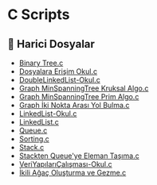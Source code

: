 # C Scripts

<!--Index-->

## 📂 Harici Dosyalar

- [Binary Tree.c](./Binary%20Tree.c)
- [Dosyalara Erişim Okul.c](./Dosyalara%20Eri%C5%9Fim%20Okul.c)
- [DoubleLinkedList-Okul.c](./DoubleLinkedList-Okul.c)
- [Graph MinSpanningTree Kruksal Algo.c](./Graph%20MinSpanningTree%20Kruksal%20Algo.c)
- [Graph MinSpanningTree Prim Algo.c](./Graph%20MinSpanningTree%20Prim%20Algo.c)
- [Graph İki Nokta Arası Yol Bulma.c](./Graph%20%C4%B0ki%20Nokta%20Aras%C4%B1%20Yol%20Bulma.c)
- [LinkedList-Okul.c](./LinkedList-Okul.c)
- [LinkedList.c](./LinkedList.c)
- [Queue.c](./Queue.c)
- [Sorting.c](./Sorting.c)
- [Stack.c](./Stack.c)
- [Stackten Queue'ye Eleman Taşıma.c](./Stackten%20Queue%27ye%20Eleman%20Ta%C5%9F%C4%B1ma.c)
- [VeriYapılarıÇalışması-Okul.c](./VeriYap%C4%B1lar%C4%B1%C3%87al%C4%B1%C5%9Fmas%C4%B1-Okul.c)
- [İkili Ağaç Oluşturma ve Gezme.c](./%C4%B0kili%20A%C4%9Fa%C3%A7%20Olu%C5%9Fturma%20ve%20Gezme.c)

<!--Index-->

